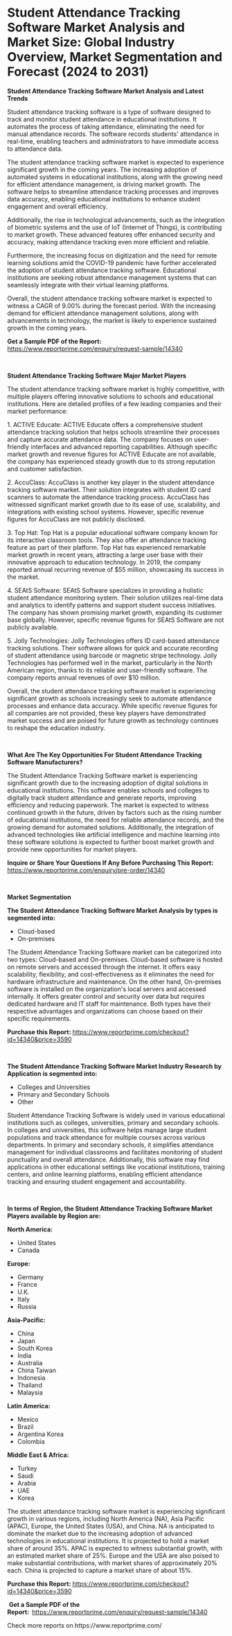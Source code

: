 <p><h1>Student Attendance Tracking Software Market Analysis and Market Size: Global Industry Overview, Market Segmentation and Forecast (2024 to 2031)</h1></p><p><strong>Student Attendance Tracking Software Market Analysis and Latest Trends</strong></p>
<p><p>Student attendance tracking software is a type of software designed to track and monitor student attendance in educational institutions. It automates the process of taking attendance, eliminating the need for manual attendance records. The software records students' attendance in real-time, enabling teachers and administrators to have immediate access to attendance data.</p><p>The student attendance tracking software market is expected to experience significant growth in the coming years. The increasing adoption of automated systems in educational institutions, along with the growing need for efficient attendance management, is driving market growth. The software helps to streamline attendance tracking processes and improves data accuracy, enabling educational institutions to enhance student engagement and overall efficiency.</p><p>Additionally, the rise in technological advancements, such as the integration of biometric systems and the use of IoT (Internet of Things), is contributing to market growth. These advanced features offer enhanced security and accuracy, making attendance tracking even more efficient and reliable.</p><p>Furthermore, the increasing focus on digitization and the need for remote learning solutions amid the COVID-19 pandemic have further accelerated the adoption of student attendance tracking software. Educational institutions are seeking robust attendance management systems that can seamlessly integrate with their virtual learning platforms.</p><p>Overall, the student attendance tracking software market is expected to witness a CAGR of 9.00% during the forecast period. With the increasing demand for efficient attendance management solutions, along with advancements in technology, the market is likely to experience sustained growth in the coming years.</p></p>
<p><strong>Get a Sample PDF of the Report:&nbsp;</strong> <a href="https://www.reportprime.com/enquiry/request-sample/14340">https://www.reportprime.com/enquiry/request-sample/14340</a></p>
<p>&nbsp;</p>
<p><strong>Student Attendance Tracking Software Major Market Players</strong></p>
<p><p>The student attendance tracking software market is highly competitive, with multiple players offering innovative solutions to schools and educational institutions. Here are detailed profiles of a few leading companies and their market performance:</p><p>1. ACTIVE Educate: ACTIVE Educate offers a comprehensive student attendance tracking solution that helps schools streamline their processes and capture accurate attendance data. The company focuses on user-friendly interfaces and advanced reporting capabilities. Although specific market growth and revenue figures for ACTIVE Educate are not available, the company has experienced steady growth due to its strong reputation and customer satisfaction.</p><p>2. AccuClass: AccuClass is another key player in the student attendance tracking software market. Their solution integrates with student ID card scanners to automate the attendance tracking process. AccuClass has witnessed significant market growth due to its ease of use, scalability, and integrations with existing school systems. However, specific revenue figures for AccuClass are not publicly disclosed.</p><p>3. Top Hat: Top Hat is a popular educational software company known for its interactive classroom tools. They also offer an attendance tracking feature as part of their platform. Top Hat has experienced remarkable market growth in recent years, attracting a large user base with their innovative approach to education technology. In 2019, the company reported annual recurring revenue of $55 million, showcasing its success in the market.</p><p>4. SEAtS Software: SEAtS Software specializes in providing a holistic student attendance monitoring system. Their solution utilizes real-time data and analytics to identify patterns and support student success initiatives. The company has shown promising market growth, expanding its customer base globally. However, specific revenue figures for SEAtS Software are not publicly available.</p><p>5. Jolly Technologies: Jolly Technologies offers ID card-based attendance tracking solutions. Their software allows for quick and accurate recording of student attendance using barcode or magnetic stripe technology. Jolly Technologies has performed well in the market, particularly in the North American region, thanks to its reliable and user-friendly software. The company reports annual revenues of over $10 million.</p><p>Overall, the student attendance tracking software market is experiencing significant growth as schools increasingly seek to automate attendance processes and enhance data accuracy. While specific revenue figures for all companies are not provided, these key players have demonstrated market success and are poised for future growth as technology continues to reshape the education industry.</p></p>
<p>&nbsp;</p>
<p><strong>What Are The Key Opportunities For Student Attendance Tracking Software Manufacturers?</strong></p>
<p><p>The Student Attendance Tracking Software market is experiencing significant growth due to the increasing adoption of digital solutions in educational institutions. This software enables schools and colleges to digitally track student attendance and generate reports, improving efficiency and reducing paperwork. The market is expected to witness continued growth in the future, driven by factors such as the rising number of educational institutions, the need for reliable attendance records, and the growing demand for automated solutions. Additionally, the integration of advanced technologies like artificial intelligence and machine learning into these software solutions is expected to further boost market growth and provide new opportunities for market players.</p></p>
<p><strong>Inquire or Share Your Questions If Any Before Purchasing This Report:</strong> <a href="https://www.reportprime.com/enquiry/pre-order/14340">https://www.reportprime.com/enquiry/pre-order/14340</a></p>
<p>&nbsp;</p>
<p><strong>Market Segmentation</strong></p>
<p><strong>The Student Attendance Tracking Software Market Analysis by types is segmented into:</strong></p>
<p><ul><li>Cloud-based</li><li>On-premises</li></ul></p>
<p><p>The Student Attendance Tracking Software market can be categorized into two types: Cloud-based and On-premises. Cloud-based software is hosted on remote servers and accessed through the internet. It offers easy scalability, flexibility, and cost-effectiveness as it eliminates the need for hardware infrastructure and maintenance. On the other hand, On-premises software is installed on the organization's local servers and accessed internally. It offers greater control and security over data but requires dedicated hardware and IT staff for maintenance. Both types have their respective advantages and organizations can choose based on their specific requirements.</p></p>
<p><strong>Purchase this Report:&nbsp;</strong><a href="https://www.reportprime.com/checkout?id=14340&price=3590">https://www.reportprime.com/checkout?id=14340&price=3590</a></p>
<p>&nbsp;</p>
<p><strong>The Student Attendance Tracking Software Market Industry Research by Application is segmented into:</strong></p>
<p><ul><li>Colleges and Universities</li><li>Primary and Secondary Schools</li><li>Other</li></ul></p>
<p><p>Student Attendance Tracking Software is widely used in various educational institutions such as colleges, universities, primary and secondary schools. In colleges and universities, this software helps manage large student populations and track attendance for multiple courses across various departments. In primary and secondary schools, it simplifies attendance management for individual classrooms and facilitates monitoring of student punctuality and overall attendance. Additionally, this software may find applications in other educational settings like vocational institutions, training centers, and online learning platforms, enabling efficient attendance tracking and ensuring student engagement and accountability.</p></p>
<p>&nbsp;</p>
<p><strong>In terms of Region, the Student Attendance Tracking Software Market Players available by Region are:</strong></p>
<p>
    <p> <strong> North America: </strong>
        <ul>
            <li>United States</li>
            <li>Canada</li>
        </ul>
        </p> 
    <p> <strong> Europe: </strong>
        <ul>
            <li>Germany</li>
            <li>France</li>
            <li>U.K.</li>
            <li>Italy</li>
            <li>Russia</li>
        </ul>
        </p> 
    <p> <strong> Asia-Pacific: </strong>
        <ul>
            <li>China</li>
            <li>Japan</li>
            <li>South Korea</li>
            <li>India</li>
            <li>Australia</li>
            <li>China Taiwan</li>
            <li>Indonesia</li>
            <li>Thailand</li>
            <li>Malaysia</li>
        </ul>
        </p> 
    <p> <strong> Latin America: </strong>
        <ul>
            <li>Mexico</li>
            <li>Brazil</li>
            <li>Argentina Korea</li>
            <li>Colombia</li>
        </ul>
        </p> 
    <p> <strong> Middle East & Africa: </strong>
        <ul>
            <li>Turkey</li>
            <li>Saudi</li>
            <li>Arabia</li>
            <li>UAE</li>
            <li>Korea</li>
        </ul>
    </p>
    </p>
<p><p>The student attendance tracking software market is experiencing significant growth in various regions, including North America (NA), Asia Pacific (APAC), Europe, the United States (USA), and China. NA is anticipated to dominate the market due to the increasing adoption of advanced technologies in educational institutions. It is projected to hold a market share of around 35%. APAC is expected to witness substantial growth, with an estimated market share of 25%. Europe and the USA are also poised to make substantial contributions, with market shares of approximately 20% each. China is projected to capture a market share of about 15%.</p></p>
<p><strong>Purchase this Report: </strong><a href="https://www.reportprime.com/checkout?id=14340&price=3590">https://www.reportprime.com/checkout?id=14340&price=3590</a></p>
<p>&nbsp;<strong>Get a Sample PDF of the Report:&nbsp;&nbsp;</strong><a href="https://www.reportprime.com/enquiry/request-sample/14340">https://www.reportprime.com/enquiry/request-sample/14340</a></p>
<p><strong></strong></p>
<p>Check more reports on https://www.reportprime.com/</p>